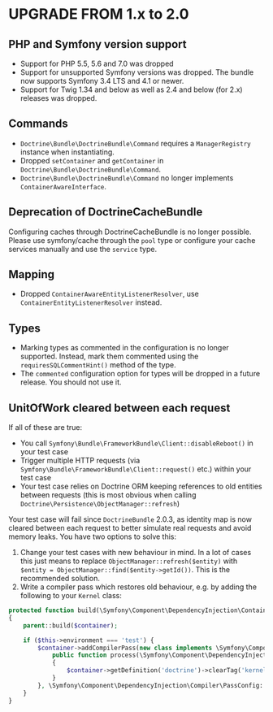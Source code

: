 UPGRADE FROM 1.x to 2.0
=======================

PHP and Symfony version support
-------------------------------

 * Support for PHP 5.5, 5.6 and 7.0 was dropped
 * Support for unsupported Symfony versions was dropped. The bundle now supports
   Symfony 3.4 LTS and 4.1 or newer.
 * Support for Twig 1.34 and below as well as 2.4 and below (for 2.x) releases
   was dropped.

Commands
--------

 * `Doctrine\Bundle\DoctrineBundle\Command` requires a `ManagerRegistry`
   instance when instantiating.
 * Dropped `setContainer` and `getContainer` in
   `Doctrine\Bundle\DoctrineBundle\Command`.
 * `Doctrine\Bundle\DoctrineBundle\Command` no longer implements
   `ContainerAwareInterface`.

Deprecation of DoctrineCacheBundle
----------------------------------

Configuring caches through DoctrineCacheBundle is no longer possible. Please use
symfony/cache through the `pool` type or configure your cache services manually
and use the `service` type.

Mapping
-------

 * Dropped `ContainerAwareEntityListenerResolver`, use
   `ContainerEntityListenerResolver` instead.

Types
-----

 * Marking types as commented in the configuration is no longer supported.
   Instead, mark them commented using the `requiresSQLCommentHint()` method of
   the type.
 * The `commented` configuration option for types will be dropped in a future
   release. You should not use it.

UnitOfWork cleared between each request
---------------------------------------
If all of these are true:
* You call `Symfony\Bundle\FrameworkBundle\Client::disableReboot()` in your test case
* Trigger multiple HTTP requests (via `Symfony\Bundle\FrameworkBundle\Client::request()` etc.) within your test case
* Your test case relies on Doctrine ORM keeping references to old entities between requests (this is most obvious when calling `Doctrine\Persistence\ObjectManager::refresh`)

Your test case will fail since `DoctrineBundle` 2.0.3, as identity map is now cleared between each request 
to better simulate real requests and avoid memory leaks. You have two options to solve this:

1. Change your test cases with new behaviour in mind. In a lot of cases this just means to replace `ObjectManager::refresh($entity)` with `$entity = ObjectManager::find($entity->getId())`. This is the recommended solution.
2. Write a compiler pass which restores old behaviour, e.g. by adding the following to your `Kernel` class:
```php
protected function build(\Symfony\Component\DependencyInjection\ContainerBuilder $container)
{
    parent::build($container);

    if ($this->environment === 'test') {
        $container->addCompilerPass(new class implements \Symfony\Component\DependencyInjection\Compiler\CompilerPassInterface {
            public function process(\Symfony\Component\DependencyInjection\ContainerBuilder $container)
            {
                $container->getDefinition('doctrine')->clearTag('kernel.reset');
            }
        }, \Symfony\Component\DependencyInjection\Compiler\PassConfig::TYPE_BEFORE_OPTIMIZATION, 1);
    }
}
```
